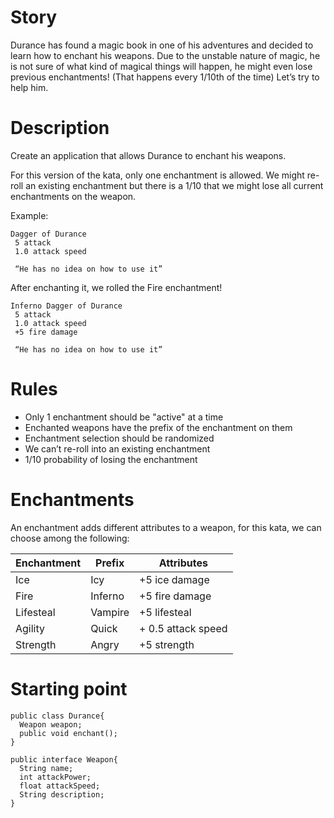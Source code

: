 # Story

Durance has found a magic book in one of his adventures and decided to learn how to enchant his weapons. Due to the unstable nature of magic, he is not sure of what kind of magical things will happen, he might even lose previous enchantments! (That happens every 1/10th of the time) Let’s try to help him.


# Description
Create an application that allows Durance to enchant his weapons.

For this version of the kata, only one enchantment is allowed. We might re-roll an existing enchantment but there is a 1/10 that we might lose all current enchantments on the weapon.

Example:

```
Dagger of Durance
 5 attack
 1.0 attack speed
 
 “He has no idea on how to use it”
```
After enchanting it, we rolled the Fire enchantment!

```
Inferno Dagger of Durance
 5 attack
 1.0 attack speed
 +5 fire damage
	
 “He has no idea on how to use it”
```

# Rules

- Only 1 enchantment should be "active" at a time
- Enchanted weapons have the prefix of the enchantment on them
- Enchantment selection should be randomized
- We can’t re-roll into an existing enchantment
- 1/10 probability of losing the enchantment

# Enchantments

An enchantment adds different attributes to a weapon, for this kata, we can choose among the following:

| Enchantment | Prefix   | Attributes         |
|-------------|----------|--------------------|
| Ice         | Icy      | +5 ice damage      |
| Fire        | Inferno  | +5 fire damage     |
| Lifesteal   | Vampire  | +5 lifesteal       |
| Agility     | Quick    | + 0.5 attack speed |
| Strength    | Angry    | +5 strength        |

# Starting point

```
public class Durance{
  Weapon weapon;
  public void enchant();
}

public interface Weapon{
  String name;
  int attackPower;
  float attackSpeed;
  String description;
}
```
